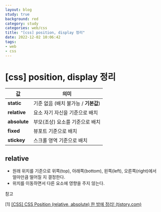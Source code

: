 ```yaml
---
layout: blog
study: true
background: red
category: study
categories: web/css
title: "[css] position, display 정리"
date: 2022-12-02 10:06:42
tags:
- web
- css
---
```


# [css] position, display 정리



| 값            | 의미                       |
| ------------ | ------------------------ |
| **static**   | 기준 없음 (배치 불가능 / **기본값**) |
| **relative** | 요소 자기 자신을 기준으로 배치        |
| **absolute** | 부모(조상) 요소를 기준으로 배치       |
| **fixed**    | 뷰포트 기준으로 배치              |
| **stickey**  | 스크롤 영역 기준으로 배치           |

## relative

- 원래 위치를 기준으로 위쪽(top), 아래쪽(bottom), 왼쪽(left), 오른쪽(right)에서 얼마만큼 떨어질 지 결정한다.
- 위치를 이동하면서 다른 요소에 영향을 주지 않는다.







참고

[1] [[CSS] CSS Position (relative, absolute) 한 방에 정리! (tistory.com)](https://creamilk88.tistory.com/197)


